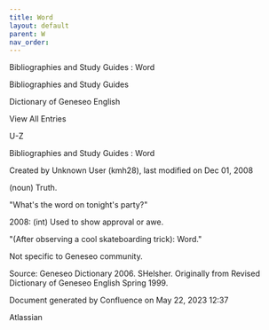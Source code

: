```yaml
---
title: Word
layout: default
parent: W
nav_order:
---
```


Bibliographies and Study Guides : Word

Bibliographies and Study Guides

Dictionary of Geneseo English

View All Entries

U-Z

Bibliographies and Study Guides : Word

Created by  Unknown User (kmh28), last modified on Dec 01, 2008

(noun) Truth.

&quot;What's the word on tonight's party?&quot;

2008: (int) Used to show approval or awe.

&quot;(After observing a cool skateboarding trick): Word.&quot;

Not specific to Geneseo community.

Source: Geneseo Dictionary 2006. SHelsher. Originally from Revised Dictionary of Geneseo English Spring 1999. 

Document generated by Confluence on May 22, 2023 12:37

Atlassian
